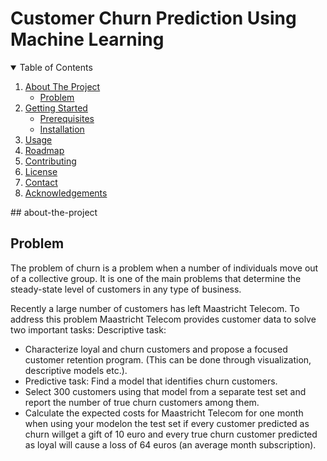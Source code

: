 # Customer Churn Prediction Using Machine Learning



<!-- TABLE OF CONTENTS -->
<details open="open">
  <summary>Table of Contents</summary>
  <ol>
    <li>
      <a href="#about-the-project">About The Project</a>
      <ul>
        <li><a href="#Problem">Problem</a></li>
      </ul>
    </li>
    <li>
      <a href="#getting-started">Getting Started</a>
      <ul>
        <li><a href="#prerequisites">Prerequisites</a></li>
        <li><a href="#installation">Installation</a></li>
      </ul>
    </li>
    <li><a href="#usage">Usage</a></li>
    <li><a href="#roadmap">Roadmap</a></li>
    <li><a href="#contributing">Contributing</a></li>
    <li><a href="#license">License</a></li>
    <li><a href="#contact">Contact</a></li>
    <li><a href="#acknowledgements">Acknowledgements</a></li>
  </ol>
</details>
<!-- ABOUT THE PROJECT -->
## about-the-project

## Problem

The problem of churn is a problem when a number of individuals move out of a collective group. It is one of the main problems that determine the steady-state level of customers in any type of business.

Recently a large number of customers has left Maastricht Telecom. To address this problem Maastricht Telecom provides customer data to solve two important tasks:
Descriptive task:
 * Characterize loyal and churn customers and propose a focused customer retention program. (This can be done through visualization, descriptive models etc.).
 * Predictive task: Find a model that identifies churn customers. 
 * Select 300 customers using that model from a separate test set and report the number of true churn customers among them.
 * Calculate the expected costs for Maastricht Telecom for one month when using your modelon the test set if every customer predicted as churn willget a gift of 10    euro and every true churn customer predicted as loyal will cause a loss of 64 euros (an average month subscription).




